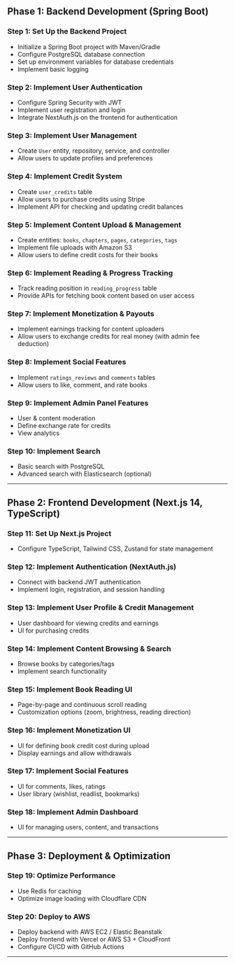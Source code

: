 ## **Phase 1: Backend Development (Spring Boot)**  
### **Step 1: Set Up the Backend Project**  
- Initialize a Spring Boot project with Maven/Gradle  
- Configure PostgreSQL database connection  
- Set up environment variables for database credentials  
- Implement basic logging  

### **Step 2: Implement User Authentication**  
- Configure Spring Security with JWT  
- Implement user registration and login  
- Integrate NextAuth.js on the frontend for authentication  

### **Step 3: Implement User Management**  
- Create `User` entity, repository, service, and controller  
- Allow users to update profiles and preferences  

### **Step 4: Implement Credit System**  
- Create `user_credits` table  
- Allow users to purchase credits using Stripe  
- Implement API for checking and updating credit balances  

### **Step 5: Implement Content Upload & Management**  
- Create entities: `books`, `chapters`, `pages`, `categories`, `tags`  
- Implement file uploads with Amazon S3  
- Allow users to define credit costs for their books  

### **Step 6: Implement Reading & Progress Tracking**  
- Track reading position in `reading_progress` table  
- Provide APIs for fetching book content based on user access  

### **Step 7: Implement Monetization & Payouts**  
- Implement earnings tracking for content uploaders  
- Allow users to exchange credits for real money (with admin fee deduction)  

### **Step 8: Implement Social Features**  
- Implement `ratings_reviews` and `comments` tables  
- Allow users to like, comment, and rate books  

### **Step 9: Implement Admin Panel Features**  
- User & content moderation  
- Define exchange rate for credits  
- View analytics  

### **Step 10: Implement Search**  
- Basic search with PostgreSQL  
- Advanced search with Elasticsearch (optional)  

---

## **Phase 2: Frontend Development (Next.js 14, TypeScript)**  
### **Step 11: Set Up Next.js Project**  
- Configure TypeScript, Tailwind CSS, Zustand for state management  

### **Step 12: Implement Authentication (NextAuth.js)**  
- Connect with backend JWT authentication  
- Implement login, registration, and session handling  

### **Step 13: Implement User Profile & Credit Management**  
- User dashboard for viewing credits and earnings  
- UI for purchasing credits  

### **Step 14: Implement Content Browsing & Search**  
- Browse books by categories/tags  
- Implement search functionality  

### **Step 15: Implement Book Reading UI**  
- Page-by-page and continuous scroll reading  
- Customization options (zoom, brightness, reading direction)  

### **Step 16: Implement Monetization UI**  
- UI for defining book credit cost during upload  
- Display earnings and allow withdrawals  

### **Step 17: Implement Social Features**  
- UI for comments, likes, ratings  
- User library (wishlist, readlist, bookmarks)  

### **Step 18: Implement Admin Dashboard**  
- UI for managing users, content, and transactions  

---

## **Phase 3: Deployment & Optimization**  
### **Step 19: Optimize Performance**  
- Use Redis for caching  
- Optimize image loading with Cloudflare CDN  

### **Step 20: Deploy to AWS**  
- Deploy backend with AWS EC2 / Elastic Beanstalk  
- Deploy frontend with Vercel or AWS S3 + CloudFront  
- Configure CI/CD with GitHub Actions  

---
